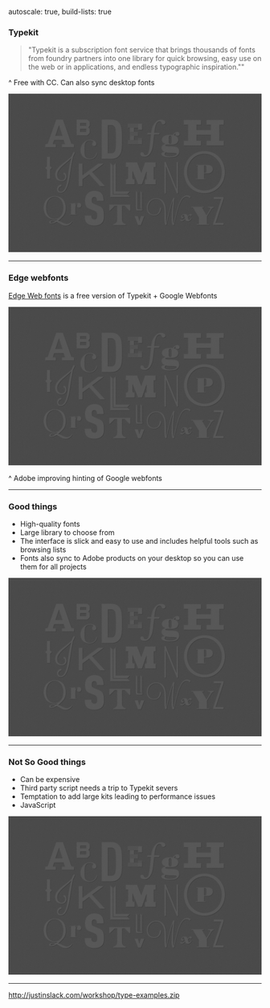 autoscale: true,
build-lists: true

### Typekit

> "Typekit is a subscription font service that brings thousands of fonts from foundry partners into one library for quick
> browsing, easy use on the web or in applications, and endless typographic inspiration.""

^
Free with CC. Can also sync desktop fonts

![](../img/alphabet.jpg)

---

### Edge webfonts

[Edge Web fonts](https://edgewebfonts.adobe.com/) is a free version of Typekit + Google Webfonts

![](../img/alphabet.jpg)

^ Adobe improving hinting of Google webfonts

---

### Good things

- High-quality fonts
- Large library to choose from
- The interface is slick and easy to use and includes helpful tools such as browsing lists
- Fonts also sync to Adobe products on your desktop so you can use them for all projects

![](../img/alphabet.jpg)

---

### Not So Good things

- Can be expensive
- Third party script needs a trip to Typekit severs
- Temptation to add large kits leading to performance issues
- JavaScript

![](../img/alphabet.jpg)

---

http://justinslack.com/workshop/type-examples.zip